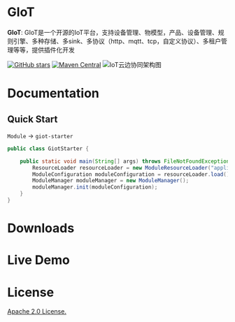 GIoT
==========
**GIoT**: GIoT是一个开源的IoT平台，支持设备管理、物模型，产品、设备管理、规则引擎、多种存储、多sink、多协议（http、mqtt、tcp，自定义协议）、多租户管理等等，提供插件化开发

[![GitHub stars](https://img.shields.io/github/stars/GerryYuan/giot.svg?label=Stars&logo=github)](https://github.com/GerryYuan/giot)
[![Maven Central](https://img.shields.io/badge/License-Apache%202.0-blue.svg?label=license)](https://github.com/GerryYuan/giot/blob/master/LICENSE) 
![IoT云边协同架构图](https://user-images.githubusercontent.com/11907624/111753822-41009900-88d2-11eb-9018-3d37dd2a9493.png)

# Documentation
## Quick Start
`Module` -> `giot-starter`
```java
public class GiotStarter {

    public static void main(String[] args) throws FileNotFoundException, ContainerConfigException, ContainerStartException {
        ResourceLoader resourceLoader = new ModuleResourceLoader("application.yml");
        ModuleConfiguration moduleConfiguration = resourceLoader.load();
        ModuleManager moduleManager = new ModuleManager();
        moduleManager.init(moduleConfiguration);
    }
}
```
# Downloads
# Live Demo
# License
[Apache 2.0 License.](LICENSE)
